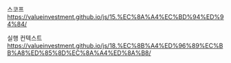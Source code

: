 
스코프
https://valueinvestment.github.io/js/15.%EC%8A%A4%EC%BD%94%ED%94%84/

실행 컨텍스트
https://valueinvestment.github.io/js/18.%EC%8B%A4%ED%96%89%EC%BB%A8%ED%85%8D%EC%8A%A4%ED%8A%B8/

